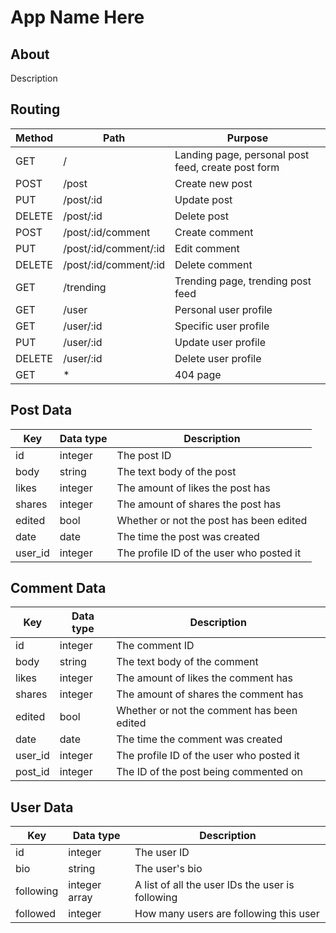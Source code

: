 # App Name Here
## About
Description

## Routing
Method	| Path					| Purpose
---		| --- 					| ---
GET 	| /						| Landing page, personal post feed, create post form
POST	| /post					| Create new post
PUT		| /post/:id				| Update post
DELETE	| /post/:id				| Delete post
POST	| /post/:id/comment 	| Create comment
PUT		| /post/:id/comment/:id	| Edit comment
DELETE	| /post/:id/comment/:id	| Delete comment
GET		| /trending				| Trending page, trending post feed
GET		| /user					| Personal user profile
GET		| /user/:id				| Specific user profile
PUT		| /user/:id				| Update user profile
DELETE	| /user/:id				| Delete user profile
GET		| *						| 404 page

## Post Data
Key		| Data type	| Description
---		| ---		| ---
id		| integer	| The post ID
body	| string	| The text body of the post
likes	| integer	| The amount of likes the post has
shares	| integer	| The amount of shares the post has
edited	| bool		| Whether or not the post has been edited
date	| date		| The time the post was created
user_id	| integer	| The profile ID of the user who posted it

## Comment Data
Key		| Data type	| Description
---		| ---		| ---
id		| integer	| The comment ID
body	| string	| The text body of the comment
likes	| integer	| The amount of likes the comment has
shares	| integer	| The amount of shares the comment has
edited	| bool		| Whether or not the comment has been edited
date	| date		| The time the comment was created
user_id	| integer	| The profile ID of the user who posted it
post_id	| integer	| The ID of the post being commented on

## User Data
Key			| Data type		| Description
---			| ---			| ---
id			| integer		| The user ID
bio			| string		| The user's bio
following	| integer array	| A list of all the user IDs the user is following
followed	| integer		| How many users are following this user